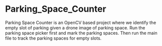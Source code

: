 # Parking_Space_Counter
Parking Space Counter is an OpenCV based project where we identify the empty slot of parking given a drone image of parking space.
Run the parking space picker first and mark the parking spaces.
Then run the main file to track the parking spaces for empty slots.
